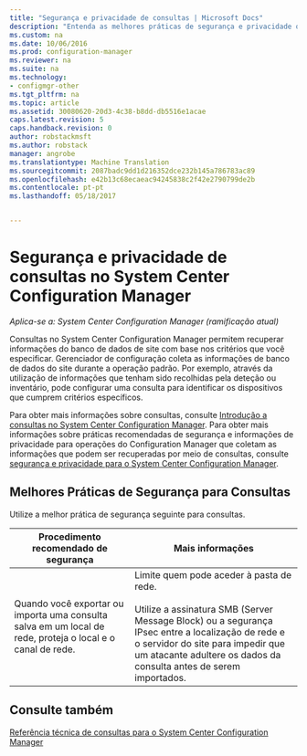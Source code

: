 ```yaml
---
title: "Segurança e privacidade de consultas | Microsoft Docs"
description: "Entenda as melhores práticas de segurança e privacidade quando você consulta para obter informações do banco de dados do site."
ms.custom: na
ms.date: 10/06/2016
ms.prod: configuration-manager
ms.reviewer: na
ms.suite: na
ms.technology:
- configmgr-other
ms.tgt_pltfrm: na
ms.topic: article
ms.assetid: 30080620-20d3-4c38-b8dd-db5516e1acae
caps.latest.revision: 5
caps.handback.revision: 0
author: robstackmsft
ms.author: robstack
manager: angrobe
ms.translationtype: Machine Translation
ms.sourcegitcommit: 2087badc9dd1d216352dce232b145a786783ac89
ms.openlocfilehash: e42b13c68ecaeac94245838c2f42e2790799de2b
ms.contentlocale: pt-pt
ms.lasthandoff: 05/18/2017


---
```

# <a name="security-and-privacy-for-queries-in-system-center-configuration-manager"></a>Segurança e privacidade de consultas no System Center Configuration Manager

*Aplica-se a: System Center Configuration Manager (ramificação atual)*

Consultas no System Center Configuration Manager permitem recuperar informações do banco de dados de site com base nos critérios que você especificar. Gerenciador de configuração coleta as informações de banco de dados do site durante a operação padrão. Por exemplo, através da utilização de informações que tenham sido recolhidas pela deteção ou inventário, pode configurar uma consulta para identificar os dispositivos que cumprem critérios específicos.  

 Para obter mais informações sobre consultas, consulte [Introdução a consultas no System Center Configuration Manager](../../../core/servers/manage/introduction-to-queries.md). Para obter mais informações sobre práticas recomendadas de segurança e informações de privacidade para operações do Configuration Manager que coletam as informações que podem ser recuperadas por meio de consultas, consulte [segurança e privacidade para o System Center Configuration Manager](../../../core/plan-design/security/security-and-privacy.md).  

## <a name="security-best-practices-for-queries"></a>Melhores Práticas de Segurança para Consultas  
 Utilize a melhor prática de segurança seguinte para consultas.  

|Procedimento recomendado de segurança|Mais informações|  
|----------------------------|----------------------|  
|Quando você exportar ou importa uma consulta salva em um local de rede, proteja o local e o canal de rede.|Limite quem pode aceder à pasta de rede.<br /><br /> Utilize a assinatura SMB (Server Message Block) ou a segurança IPsec entre a localização de rede e o servidor do site para impedir que um atacante adultere os dados da consulta antes de serem importados.|  

## <a name="see-also"></a>Consulte também  
 [Referência técnica de consultas para o System Center Configuration Manager](../../../core/servers/manage/queries-technical-reference.md)

